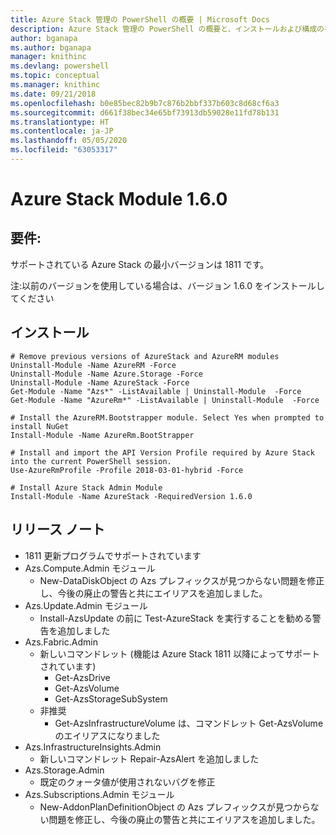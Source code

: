 ```yaml
---
title: Azure Stack 管理の PowerShell の概要 | Microsoft Docs
description: Azure Stack 管理の PowerShell の概要と、インストールおよび構成の手順。
author: bganapa
ms.author: bganapa
manager: knithinc
ms.devlang: powershell
ms.topic: conceptual
ms.manager: knithinc
ms.date: 09/21/2018
ms.openlocfilehash: b0e85bec82b9b7c876b2bbf337b603c8d68cf6a3
ms.sourcegitcommit: d661f38bec34e65bf73913db59028e11fd78b131
ms.translationtype: HT
ms.contentlocale: ja-JP
ms.lasthandoff: 05/05/2020
ms.locfileid: "63053317"
---
```

# <a name="azure-stack-module-160"></a>Azure Stack Module 1.6.0

## <a name="requirements"></a>要件:
サポートされている Azure Stack の最小バージョンは 1811 です。

注:以前のバージョンを使用している場合は、バージョン 1.6.0 をインストールしてください

## <a name="install"></a>インストール
```
# Remove previous versions of AzureStack and AzureRM modules
Uninstall-Module -Name AzureRM -Force
Uninstall-Module -Name Azure.Storage -Force
Uninstall-Module -Name AzureStack -Force
Get-Module -Name "Azs*" -ListAvailable | Uninstall-Module  -Force 
Get-Module -Name "AzureRm*" -ListAvailable | Uninstall-Module  -Force

# Install the AzureRM.Bootstrapper module. Select Yes when prompted to install NuGet
Install-Module -Name AzureRm.BootStrapper

# Install and import the API Version Profile required by Azure Stack into the current PowerShell session.
Use-AzureRmProfile -Profile 2018-03-01-hybrid -Force

# Install Azure Stack Admin Module
Install-Module -Name AzureStack -RequiredVersion 1.6.0
```

## <a name="release-notes"></a>リリース ノート
* 1811 更新プログラムでサポートされています
* Azs.Compute.Admin モジュール
    * New-DataDiskObject の Azs プレフィックスが見つからない問題を修正し、今後の廃止の警告と共にエイリアスを追加しました。
* Azs.Update.Admin モジュール
    * Install-AzsUpdate の前に Test-AzureStack を実行することを勧める警告を追加しました
* Azs.Fabric.Admin
    * 新しいコマンドレット (機能は Azure Stack 1811 以降によってサポートされています)
        * Get-AzsDrive
        * Get-AzsVolume
        * Get-AzsStorageSubSystem
    * 非推奨
        * Get-AzsInfrastructureVolume は、コマンドレット Get-AzsVolume のエイリアスになりました
* Azs.InfrastructureInsights.Admin
    *  新しいコマンドレット Repair-AzsAlert を追加しました
* Azs.Storage.Admin
    * 既定のクォータ値が使用されないバグを修正
* Azs.Subscriptions.Admin モジュール
    * New-AddonPlanDefinitionObject の Azs プレフィックスが見つからない問題を修正し、今後の廃止の警告と共にエイリアスを追加しました。
